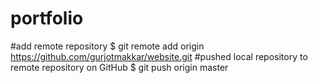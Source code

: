 # portfolio
#add remote repository
$ git remote add origin https://github.com/gurjotmakkar/website.git
#pushed local repository to remote repository on GitHub
$ git push origin master
